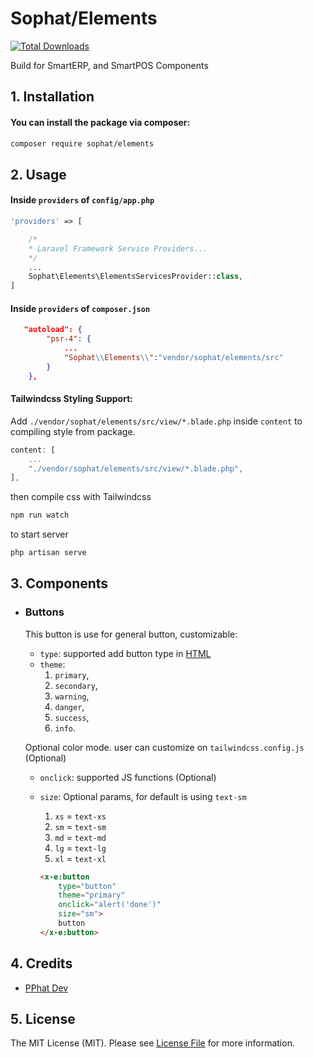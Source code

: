 # Sophat/Elements

[![Total Downloads](https://img.shields.io/packagist/dt/sophat/elements.svg?style=flat-square)](https://packagist.org/packages/sophat/elements)

Build for SmartERP, and SmartPOS Components

## 1. Installation

#### You can install the package via composer:

```bash
composer require sophat/elements
```

## 2. Usage 

#### Inside `providers` of `config/app.php` 
```php
'providers' => [

    /*
    * Laravel Framework Service Providers...
    */
    ...
    Sophat\Elements\ElementsServicesProvider::class,
]
```

#### Inside `providers` of `composer.json` 

```json
   "autoload": {
        "psr-4": {
            ...
            "Sophat\\Elements\\":"vendor/sophat/elements/src"
        }
    },
```
#### Tailwindcss Styling Support:
Add `./vendor/sophat/elements/src/view/*.blade.php` inside `content` to compiling style from package.
```js
content: [
    ...
    "./vendor/sophat/elements/src/view/*.blade.php",
],

```
then compile css with Tailwindcss

```bash
npm run watch
```

to start server
```bash
php artisan serve
```
## 3. Components

-   ### Buttons
    This button is use for general button, customizable: 
    -   `type`: supported add button type in [HTML](https://html.com/attributes/button-type/)
    -   `theme`: 
        1. `primary`, 
        1. `secondary`, 
        1. `warning`, 
        1. `danger`, 
        1. `success`, 
        1. `info`.

    Optional color mode. user can customize on `tailwindcss.config.js`  (Optional)
    -   `onclick`: supported JS functions (Optional)
    -   `size`: Optional params, for default is using `text-sm`
        1.  `xs` = `text-xs`
        1.  `sm` = `text-sm`
        1.  `md` = `text-md`
        1.  `lg` = `text-lg`
        1.  `xl` = `text-xl`

        ```html
        <x-e:button 
            type="button" 
            theme="primary"  
            onclick="alert('done')" 
            size="sm">
            button 
        </x-e:button>
        ```

## 4. Credits

- [PPhat Dev](https://github.com/pphatDev)

## 5. License

The MIT License (MIT). Please see [License File](LICENSE) for more information.